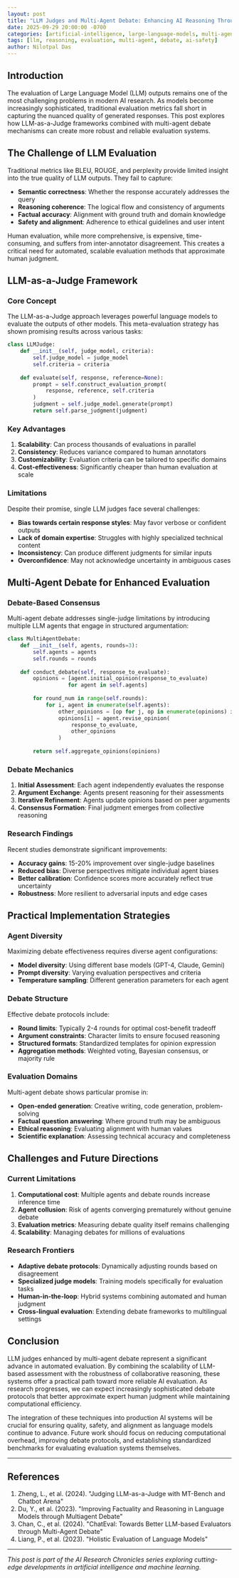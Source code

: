```yaml
---
layout: post
title: "LLM Judges and Multi-Agent Debate: Enhancing AI Reasoning Through Collaborative Evaluation"
date: 2025-09-29 20:00:00 -0700
categories: [artificial-intelligence, large-language-models, multi-agent-systems]
tags: [llm, reasoning, evaluation, multi-agent, debate, ai-safety]
author: Nilotpal Das
---
```


## Introduction

The evaluation of Large Language Model (LLM) outputs remains one of the most challenging problems in modern AI research. As models become increasingly sophisticated, traditional evaluation metrics fall short in capturing the nuanced quality of generated responses. This post explores how LLM-as-a-Judge frameworks combined with multi-agent debate mechanisms can create more robust and reliable evaluation systems.

## The Challenge of LLM Evaluation

Traditional metrics like BLEU, ROUGE, and perplexity provide limited insight into the true quality of LLM outputs. They fail to capture:

- **Semantic correctness**: Whether the response accurately addresses the query
- **Reasoning coherence**: The logical flow and consistency of arguments
- **Factual accuracy**: Alignment with ground truth and domain knowledge
- **Safety and alignment**: Adherence to ethical guidelines and user intent

Human evaluation, while more comprehensive, is expensive, time-consuming, and suffers from inter-annotator disagreement. This creates a critical need for automated, scalable evaluation methods that approximate human judgment.

## LLM-as-a-Judge Framework

### Core Concept

The LLM-as-a-Judge approach leverages powerful language models to evaluate the outputs of other models. This meta-evaluation strategy has shown promising results across various tasks:

```python
class LLMJudge:
    def __init__(self, judge_model, criteria):
        self.judge_model = judge_model
        self.criteria = criteria
    
    def evaluate(self, response, reference=None):
        prompt = self.construct_evaluation_prompt(
            response, reference, self.criteria
        )
        judgment = self.judge_model.generate(prompt)
        return self.parse_judgment(judgment)
```

### Key Advantages

1. **Scalability**: Can process thousands of evaluations in parallel
2. **Consistency**: Reduces variance compared to human annotators
3. **Customizability**: Evaluation criteria can be tailored to specific domains
4. **Cost-effectiveness**: Significantly cheaper than human evaluation at scale

### Limitations

Despite their promise, single LLM judges face several challenges:

- **Bias towards certain response styles**: May favor verbose or confident outputs
- **Lack of domain expertise**: Struggles with highly specialized technical content
- **Inconsistency**: Can produce different judgments for similar inputs
- **Overconfidence**: May not acknowledge uncertainty in ambiguous cases

## Multi-Agent Debate for Enhanced Evaluation

### Debate-Based Consensus

Multi-agent debate addresses single-judge limitations by introducing multiple LLM agents that engage in structured argumentation:

```python
class MultiAgentDebate:
    def __init__(self, agents, rounds=3):
        self.agents = agents
        self.rounds = rounds
    
    def conduct_debate(self, response_to_evaluate):
        opinions = [agent.initial_opinion(response_to_evaluate) 
                   for agent in self.agents]
        
        for round_num in range(self.rounds):
            for i, agent in enumerate(self.agents):
                other_opinions = [op for j, op in enumerate(opinions) if j != i]
                opinions[i] = agent.revise_opinion(
                    response_to_evaluate, 
                    other_opinions
                )
        
        return self.aggregate_opinions(opinions)
```

### Debate Mechanics

1. **Initial Assessment**: Each agent independently evaluates the response
2. **Argument Exchange**: Agents present reasoning for their assessments
3. **Iterative Refinement**: Agents update opinions based on peer arguments
4. **Consensus Formation**: Final judgment emerges from collective reasoning

### Research Findings

Recent studies demonstrate significant improvements:

- **Accuracy gains**: 15-20% improvement over single-judge baselines
- **Reduced bias**: Diverse perspectives mitigate individual agent biases
- **Better calibration**: Confidence scores more accurately reflect true uncertainty
- **Robustness**: More resilient to adversarial inputs and edge cases

## Practical Implementation Strategies

### Agent Diversity

Maximizing debate effectiveness requires diverse agent configurations:

- **Model diversity**: Using different base models (GPT-4, Claude, Gemini)
- **Prompt diversity**: Varying evaluation perspectives and criteria
- **Temperature sampling**: Different generation parameters for each agent

### Debate Structure

Effective debate protocols include:

- **Round limits**: Typically 2-4 rounds for optimal cost-benefit tradeoff
- **Argument constraints**: Character limits to ensure focused reasoning
- **Structured formats**: Standardized templates for opinion expression
- **Aggregation methods**: Weighted voting, Bayesian consensus, or majority rule

### Evaluation Domains

Multi-agent debate shows particular promise in:

- **Open-ended generation**: Creative writing, code generation, problem-solving
- **Factual question answering**: Where ground truth may be ambiguous
- **Ethical reasoning**: Evaluating alignment with human values
- **Scientific explanation**: Assessing technical accuracy and completeness

## Challenges and Future Directions

### Current Limitations

1. **Computational cost**: Multiple agents and debate rounds increase inference time
2. **Agent collusion**: Risk of agents converging prematurely without genuine debate
3. **Evaluation metrics**: Measuring debate quality itself remains challenging
4. **Scalability**: Managing debates for millions of evaluations

### Research Frontiers

- **Adaptive debate protocols**: Dynamically adjusting rounds based on disagreement
- **Specialized judge models**: Training models specifically for evaluation tasks
- **Human-in-the-loop**: Hybrid systems combining automated and human judgment
- **Cross-lingual evaluation**: Extending debate frameworks to multilingual settings

## Conclusion

LLM judges enhanced by multi-agent debate represent a significant advance in automated evaluation. By combining the scalability of LLM-based assessment with the robustness of collaborative reasoning, these systems offer a practical path toward more reliable AI evaluation. As research progresses, we can expect increasingly sophisticated debate protocols that better approximate expert human judgment while maintaining computational efficiency.

The integration of these techniques into production AI systems will be crucial for ensuring quality, safety, and alignment as language models continue to advance. Future work should focus on reducing computational overhead, improving debate protocols, and establishing standardized benchmarks for evaluating evaluation systems themselves.

---

## References

1. Zheng, L., et al. (2024). "Judging LLM-as-a-Judge with MT-Bench and Chatbot Arena"
2. Du, Y., et al. (2023). "Improving Factuality and Reasoning in Language Models through Multiagent Debate"
3. Chan, C., et al. (2024). "ChatEval: Towards Better LLM-based Evaluators through Multi-Agent Debate"
4. Liang, P., et al. (2023). "Holistic Evaluation of Language Models"

---

*This post is part of the AI Research Chronicles series exploring cutting-edge developments in artificial intelligence and machine learning.*
